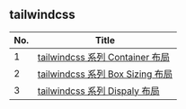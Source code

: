 ## tailwindcss
| No. | Title                                                                |
| --- | -------------------------------------------------------------------- |
| 1   | <a href="https://segmentfault.com/a/1190000023931655">tailwindcss 系列 Container 布局</a> |
| 2   | <a href="https://segmentfault.com/a/1190000023932002">tailwindcss 系列 Box Sizing 布局</a> |
| 3   | <a href="https://segmentfault.com/a/1190000023932971">tailwindcss 系列 Dispaly 布局</a> |
